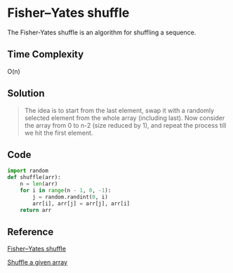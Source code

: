 # Fisher–Yates shuffle

The Fisher-Yates shuffle is an algorithm for shuffling a sequence.

## Time Complexity

O(n)

## Solution

>The idea is to start from the last element, swap it with a randomly selected element from the whole array (including last). Now consider the array from 0 to n-2 (size reduced by 1), and repeat the process till we hit the first element.

## Code

```python
import random
def shuffle(arr):
    n = len(arr)
    for i in range(n - 1, 0, -1):
        j = random.randint(0, i)
        arr[i], arr[j] = arr[j], arr[i]
    return arr
```

## Reference

[Fisher–Yates shuffle](https://en.wikipedia.org/wiki/Fisher%E2%80%93Yates_shuffle)

[Shuffle a given array](https://www.geeksforgeeks.org/shuffle-a-given-array/)